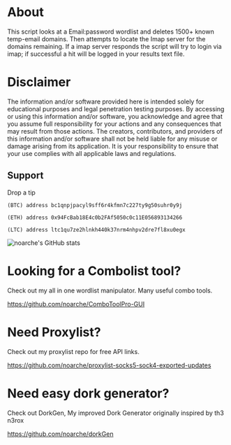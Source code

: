 # About

This script looks at a Email:password wordlist and deletes 1500+ known temp-email domains. Then attempts to locate the Imap server for the domains remaining. If a imap server responds the script will try to login via imap; if successful a hit will be logged in your results text file.

# Disclaimer

The information and/or software provided here is intended solely for educational purposes and legal penetration testing purposes. By accessing or using this information and/or software, you acknowledge and agree that you assume full responsibility for your actions and any consequences that may result from those actions. The creators, contributors, and providers of this information and/or software shall not be held liable for any misuse or damage arising from its application. It is your responsibility to ensure that your use complies with all applicable laws and regulations.

## Support

Drop a tip

    (BTC) address bc1qnpjpacyl9sff6r4kfmn7c227ty9g50suhr0y9j
    
    (ETH) address 0x94FcBab18E4c0b2FAf5050c0c11E056893134266
    
    (LTC) address ltc1qu7ze2hlnkh440k37nrm4nhpv2dre7fl8xu0egx



![noarche's GitHub stats](https://github-readme-stats.vercel.app/api?username=noarche&show_icons=true&theme=transparent)

# Looking for a Combolist tool?

Check out my all in one wordlist manipulator. Many useful combo tools. 

https://github.com/noarche/ComboToolPro-GUI

# Need Proxylist?

Check out my proxylist repo for free API links. 

https://github.com/noarche/proxylist-socks5-sock4-exported-updates

# Need easy dork generator? 

Check out DorkGen, My improved Dork Generator originally inspired by th3 n3rox

https://github.com/noarche/dorkGen
